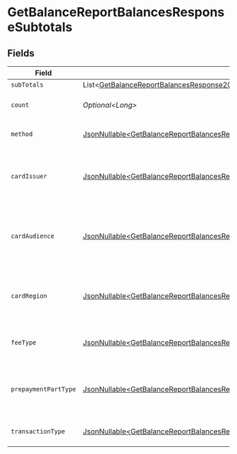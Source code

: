 # GetBalanceReportBalancesResponseSubtotals


## Fields

| Field                                                                                                                                                                                                                                                                      | Type                                                                                                                                                                                                                                                                       | Required                                                                                                                                                                                                                                                                   | Description                                                                                                                                                                                                                                                                | Example                                                                                                                                                                                                                                                                    |
| -------------------------------------------------------------------------------------------------------------------------------------------------------------------------------------------------------------------------------------------------------------------------- | -------------------------------------------------------------------------------------------------------------------------------------------------------------------------------------------------------------------------------------------------------------------------- | -------------------------------------------------------------------------------------------------------------------------------------------------------------------------------------------------------------------------------------------------------------------------- | -------------------------------------------------------------------------------------------------------------------------------------------------------------------------------------------------------------------------------------------------------------------------- | -------------------------------------------------------------------------------------------------------------------------------------------------------------------------------------------------------------------------------------------------------------------------- |
| `subTotals`                                                                                                                                                                                                                                                                | List\<[GetBalanceReportBalancesResponse200ApplicationHalPlusJsonResponseBodyTotalsPendingBalanceMovedToAvailableSubTotals](../../models/operations/GetBalanceReportBalancesResponse200ApplicationHalPlusJsonResponseBodyTotalsPendingBalanceMovedToAvailableSubTotals.md)> | :heavy_minus_sign:                                                                                                                                                                                                                                                         | N/A                                                                                                                                                                                                                                                                        |                                                                                                                                                                                                                                                                            |
| `count`                                                                                                                                                                                                                                                                    | *Optional\<Long>*                                                                                                                                                                                                                                                          | :heavy_minus_sign:                                                                                                                                                                                                                                                         | Number of transactions of this type                                                                                                                                                                                                                                        | 50                                                                                                                                                                                                                                                                         |
| `method`                                                                                                                                                                                                                                                                   | [JsonNullable\<GetBalanceReportBalancesResponse200Method>](../../models/operations/GetBalanceReportBalancesResponse200Method.md)                                                                                                                                           | :heavy_minus_sign:                                                                                                                                                                                                                                                         | Payment type of the transactions                                                                                                                                                                                                                                           | creditcard                                                                                                                                                                                                                                                                 |
| `cardIssuer`                                                                                                                                                                                                                                                               | [JsonNullable\<GetBalanceReportBalancesResponseCardIssuer>](../../models/operations/GetBalanceReportBalancesResponseCardIssuer.md)                                                                                                                                         | :heavy_minus_sign:                                                                                                                                                                                                                                                         | In case of payments transactions with card, the card issuer will be available                                                                                                                                                                                              | amex                                                                                                                                                                                                                                                                       |
| `cardAudience`                                                                                                                                                                                                                                                             | [JsonNullable\<GetBalanceReportBalancesResponseCardAudience>](../../models/operations/GetBalanceReportBalancesResponseCardAudience.md)                                                                                                                                     | :heavy_minus_sign:                                                                                                                                                                                                                                                         | In case of payments trnsactions with card, the card audience will be available.                                                                                                                                                                                            | other                                                                                                                                                                                                                                                                      |
| `cardRegion`                                                                                                                                                                                                                                                               | [JsonNullable\<GetBalanceReportBalancesResponseCardRegion>](../../models/operations/GetBalanceReportBalancesResponseCardRegion.md)                                                                                                                                         | :heavy_minus_sign:                                                                                                                                                                                                                                                         | In case of payments transactions with card, the card region will be available.                                                                                                                                                                                             | domestic                                                                                                                                                                                                                                                                   |
| `feeType`                                                                                                                                                                                                                                                                  | [JsonNullable\<GetBalanceReportBalancesResponseFeeType>](../../models/operations/GetBalanceReportBalancesResponseFeeType.md)                                                                                                                                               | :heavy_minus_sign:                                                                                                                                                                                                                                                         | Present when the transaction represents a fee.                                                                                                                                                                                                                             | payment-fee                                                                                                                                                                                                                                                                |
| `prepaymentPartType`                                                                                                                                                                                                                                                       | [JsonNullable\<GetBalanceReportBalancesResponsePrepaymentPartType>](../../models/operations/GetBalanceReportBalancesResponsePrepaymentPartType.md)                                                                                                                         | :heavy_minus_sign:                                                                                                                                                                                                                                                         | Prepayment part: fee itself, reimbursement, discount, VAT or rounding compensation.                                                                                                                                                                                        | fee                                                                                                                                                                                                                                                                        |
| `transactionType`                                                                                                                                                                                                                                                          | [JsonNullable\<GetBalanceReportBalancesResponseTransactionType>](../../models/operations/GetBalanceReportBalancesResponseTransactionType.md)                                                                                                                               | :heavy_minus_sign:                                                                                                                                                                                                                                                         | Represents the transaction type                                                                                                                                                                                                                                            | payment                                                                                                                                                                                                                                                                    |
